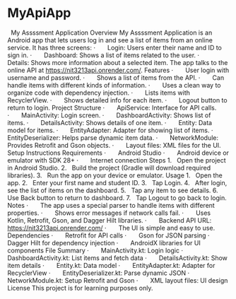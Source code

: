 # MyApiApp
 
My Assssment Application
Overview
My Assssment Application is an Android app that lets users log in and see a list of items from an online service. It has three screens:
·       Login: Users enter their name and ID to sign in.
·       Dashboard: Shows a list of items related to the user.
·       Details: Shows more information about a selected item.
The app talks to the online API at https://nit3213api.onrender.com/.
Features
·       User login with username and password.
·       Shows a list of items from the API.
·       Can handle items with different kinds of information.
·       Uses a clean way to organize code with dependency injection.
·       Lists items with RecyclerView.
·       Shows detailed info for each item.
·       Logout button to return to login.
Project Structure
·       ApiService: Interface for API calls.
·       MainActivity: Login screen.
·       DashboardActivity: Shows list of items.
·       DetailsActivity: Shows details of one item.
·       Entity: Data model for items.
·       EntityAdapter: Adapter for showing list of items.
·       EntityDeserializer: Helps parse dynamic item data.
·       NetworkModule: Provides Retrofit and Gson objects.
·       Layout files: XML files for the UI.
Setup Instructions
Requirements
·       Android Studio
·       Android device or emulator with SDK 28+
·       Internet connection
Steps
1.   Open the project in Android Studio.
2.   Build the project (Gradle will download required libraries).
3.   Run the app on your device or emulator.
Usage
1.   Open the app.
2.   Enter your first name and student ID.
3.   Tap Login.
4.   After login, see the list of items on the dashboard.
5.   Tap any item to see details.
6.   Use Back button to return to dashboard.
7.   Tap Logout to go back to login.
Notes
·       The app uses a special parser to handle items with different properties.
·       Shows error messages if network calls fail.
·       Uses Kotlin, Retrofit, Gson, and Dagger Hilt libraries.
·       Backend API URL: https://nit3213api.onrender.com/
·       The UI is simple and easy to use.
Dependencies
·       Retrofit for API calls
·       Gson for JSON parsing
·       Dagger Hilt for dependency injection
·       AndroidX libraries for UI components
File Summary
·       MainActivity.kt: Login logic
·       DashboardActivity.kt: List items and fetch data
·       DetailsActivity.kt: Show item details
·       Entity.kt: Data model
·       EntityAdapter.kt: Adapter for RecyclerView
·       EntityDeserializer.kt: Parse dynamic JSON
·       NetworkModule.kt: Setup Retrofit and Gson
·       XML layout files: UI design
License
This project is for learning purposes only.
 
